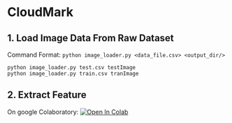 # CloudMark

## 1. Load Image Data From Raw Dataset
Command Format: `python image_loader.py <data_file.csv> <output_dir/>`
```
python image_loader.py test.csv testImage
python image_loader.py train.csv tranImage
```
## 2. Extract Feature
On google Colaboratory:
[![Open In Colab](https://colab.research.google.com/assets/colab-badge.svg)](https://colab.research.google.com/github/jeness/CloudMark/blob/master/tf_hub_delf_module.ipynb)

